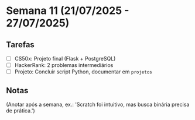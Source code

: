 # Semana 11 (21/07/2025 - 27/07/2025)

## Tarefas
- [ ] CS50x: Projeto final (Flask + PostgreSQL)
- [ ] HackerRank: 2 problemas intermediários
- [ ] Projeto: Concluir script Python, documentar em `projetos`

## Notas
(Anotar após a semana, ex.: 'Scratch foi intuitivo, mas busca binária precisa de prática.')